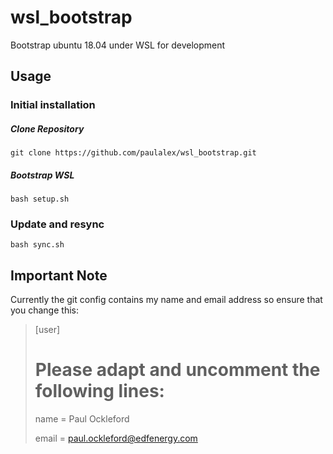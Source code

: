 # wsl_bootstrap
Bootstrap ubuntu 18.04 under WSL for development

## Usage

### Initial installation
    
##### Clone Repository

  `git clone https://github.com/paulalex/wsl_bootstrap.git`

##### Bootstrap WSL

`bash setup.sh`

### Update and resync

`bash sync.sh`

## Important Note
Currently the git config contains my name and email address so ensure that you change this:

> [user]
>  # Please adapt and uncomment the following lines:
>  name = Paul Ockleford
>
>  email = paul.ockleford@edfenergy.com

